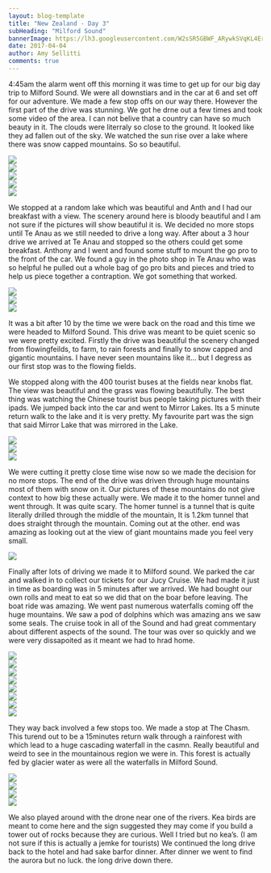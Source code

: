 ```yaml
---
layout: blog-template
title: "New Zealand - Day 3"
subHeading: "Milford Sound"
bannerImage: https://lh3.googleusercontent.com/W2sSR5GBWF_ARywkSVqKL4Er16IJ2YvIKBS1DBPsW6mMOm4faijEAtJBq24lzVdY0xIQlil7Xo0v6ZkbVVyOUgfOrSVKC6SznTZoxRoldHZgoyBzUJLASDbMl0XBkJ_BdPNl5xslut8=w2400
date: 2017-04-04
author: Amy Sellitti
comments: true
---
```

4:45am the alarm went off this morning it was time to get up for our big day trip to Milford Sound. We were all downstiars and in the car at 6 and set off for our adventure. We made a few stop offs on our way there. However the first part of the drive was stunning. We got he drne out a few times and took some video of the area. I can not belive that a country can have so much beauty in it. The clouds were literraly so close to the ground. It looked like they ad fallen out of the sky. We watched the sun rise over a lake where there was snow capped mountains. So so beautiful.

<div class="center-image"><img src="https://lh3.googleusercontent.com/2QxL8QS7jBYmIEz--sHzxiGt-TZ8Xf61_zhpGW0GoloxHqxmDPWcdVq3yVwg5FudyIDsb-gcT_HbEaZku6JiJqeXfcj8WLSONH9amomILgl4ik8lxFxc6I7Auehdo_675diHAo1zzX8=w2400" /></div>
<div class="center-image"><img src="https://lh3.googleusercontent.com/Haax0FPNRmba4lDqI8oGA-ZhbEJlz5cOqBL2NuwuE6GhabYp5FgBEya67gGRwU-2GgkVQwkJIQ6mNBxkrbcW4N9tGRqhuU-LLJP0b8uhChkZSjL9ZEGkSnUz2Rnh8yA9SvdtBJZV6xo=w2400" /></div>
<div class="center-image"><img src="https://lh3.googleusercontent.com/LBVx6xyBc4lUQkZbD9wCLJFpxzN4FB96_rcUV4tify_EEo-zedFUNAoaXQHW5d2QMMHT0oON5NSNYd8B4HIBT2lU2XPXyh7uxWQ9UeOK-u6DyAQvVdZ5d_ct1EN8qevwt0Oc7RnwazM=w2400" /></div>
<div class="center-image"><img src="https://lh3.googleusercontent.com/Xk8ADaCXt8QRj6iNKJxT3tNnPjqYtGuEQlbsTHzixbbRnCgqx5NWrqRgrjlDnjRlUm-l1Zjp62yfJmXOeTWqKc28k_Ou_i2Rby0yR0KeLVrUHDt1QrGckt-28vEso8qO_UBapferTE0=w2400" /></div>
<div class="center-image"><img src="https://lh3.googleusercontent.com/W2sSR5GBWF_ARywkSVqKL4Er16IJ2YvIKBS1DBPsW6mMOm4faijEAtJBq24lzVdY0xIQlil7Xo0v6ZkbVVyOUgfOrSVKC6SznTZoxRoldHZgoyBzUJLASDbMl0XBkJ_BdPNl5xslut8=w2400" /></div>

We stopped at a random lake which was beautiful and Anth and I had our breakfast with a view.  The scenery around here is bloody beautiful and I am not sure if the pictures will show beautiful it is. We decided no more stops until Te Anau as we still needed to drive a long way. After about a 3 hour drive we arrived at Te Anau and stopped so the others could get some breakfast. Anthony and I went and found some stuff to mount the go pro to the front of the car. We found a guy in the photo shop in Te Anau who was so helpful he pulled out a whole bag of go pro bits and pieces and tried to help us piece together a contraption.  We got something that worked. 

<div class="center-image"><img src="https://lh3.googleusercontent.com/Iz9SUcKbmnVB-beUHyIbV9C2Px4gOBOO-5T6bXqluF714vgrm0b3CWTPlfym3QVlEpIXk1N1902FocuhXY3pAnqqF0LSTMW5ZfMG4CYvhc4L-g3jK4a3syBvo5KO0ZtnOElxWqlguEE=w2400" /></div>
<div class="center-image"><img src="https://lh3.googleusercontent.com/xH45sY-VFwl66_-dQFUEeHVEkrTiaQhs3La2rwIsj8iB-ycHu8gBbqioSqNKFgjRunGVE9D7EFBT3ypcyhpqMd9rqGplYs8UkktfbAezDhbSsvH4UmJ_BuZoS4mzlkb2fSYBKdbF2Rc=w2400" /></div>
<div class="center-image"><img src="https://lh3.googleusercontent.com/JrptUOI8SvWLJyxFBOSBnfz2mUbbPMKu_eL_b4T2zISGFPAElX53YvcW0YCcVsM0mUVlDpNaonHehJltd0mB0ZXRzozn4cjcwQQb3KduUcm8AnTHhxA1EUkel1JHeuwRIsZYW4r0EPc=w2400" /></div>

It was a bit after 10 by the time we  were back on the road and this time we were headed to Milford Sound. This drive was meant to be quiet scenic so we were pretty excited.  Firstly the drive was beautiful the scenery changed from flowingfeilds, to farm, to rain forests and finally to snow capped and gigantic mountains. I have never seen mountains like it…  but I degress as our first stop was to the flowing fields. 

We stopped along with the 400 tourist buses at the fields near knobs flat.  The view was beautiful and the grass was flowing beautifully. The best thing was watching the Chinese tourist bus people taking pictures with their ipads. We jumped back into the car and went to Mirror Lakes. Its a 5 minute return walk to the lake and it is very pretty. My favourite part was the sign that said Mirror Lake that was mirrored in the Lake. 

<div class="center-image"><img src="https://lh3.googleusercontent.com/Hdy5Yq3cKjjh4W6CRYBaMZAvLWnFC9sXcFud0Pf2RukR0xgvJmVsupPcBVcAiet8wDELDkKjnRJqpucdCjD3mpDL-T5YK4f2-C01CuJ-ygy1i9p-lXw_qPGv7_Kspw-U2-FzN0IYxdM=w2400" /></div>
<div class="center-image"><img src="https://lh3.googleusercontent.com/Qn1_tot0F-fuJmVXpSeTjx4TiQIVCJVDGde56fHrlAxkC7WsYR6DMrVxpdPKE0xSi-vexFA5I5RI-AOgXBS0tmdgV2xZQBOyv5oOH1uhI6h43mQ8_U6TnqsAtgvetkkFAXH_eh5Oo1g=w2400" /></div>
<div class="center-image"><img src="https://lh3.googleusercontent.com/ZbW3lwY1gZdZyW8SGpIBDII2SJnc0inFtynEwY28CFvXzbE9FVzWSb3WbFquNROm3avuxVtFjfb8mh5bwCydM6Vty2uYW_svpNrKOLtzeL24daPg_Vccdf_Barh3KPU31TylvxppEUE=w2400" /></div>

We were cutting it pretty close time wise now so we made the decision for no more stops. The end of the drive was driven through huge mountains most of them with snow on it. Our pictures of these mountains do not give context to how big these actually were. We made it to the homer tunnel and went through. It was quite scary. The homer tunnel is a tunnel that is quite literally drilled through the middle of the mountain, It is 1.2km tunnel that does straight through the mountain. Coming out at the other.  end was amazing as looking out at the view of giant mountains made you feel very small. 

<div class="center-image"><img src="https://lh3.googleusercontent.com/6OZ0WSq9KqcRk-vilYXyAGnrygCcDlW112zPp6K5EkkA52a13P6dCMSFO1XQKmsw__D_7SAMiHaiYqZJw3yr5EZ7cQvbbutLrTJpEkT-EnVEOk8h2HauoncAnR1M1aufkqS64mqUDVE=w2400" /></div>

Finally after lots of driving we made it to Milford sound.  We parked the car and walked in to collect our tickets for our Jucy Cruise.  We had made it just in time as boarding was in 5 minutes after we arrived. We had bought our own rolls and meat to eat so we did that on the boar before leaving. The boat ride was amazing. We went past numerous waterfalls coming off the huge mountains. We saw a pod of dolphins which was amazing ans we saw some seals. The cruise took in all of the Sound and had great commentary about different aspects of the sound.  The tour was over so quickly and we were very dissapoited as it meant we had to hrad home. 

<div class="center-image"><img src="https://lh3.googleusercontent.com/WpJIKXrcFkiNcEsxXr1l5yIhyNoCtjSJJwEU_v3o73zOel6EIAMkgAx9SWvjPCe_dKIHI6zS5Sjb_ES88Tk5-5MseZQBU8YVKrhy5RbX7ITRlW6AdC43wl95kvzt1HnJE_Dtv_Iw1ko=w2400" /></div>
<div class="center-image"><img src="https://lh3.googleusercontent.com/Y35O5Sup18R3iX1ezK1TFVDYyvAsEA4ei-54bwpcOIFNbFU4hAAavieq7t15CYJtpSu9UBHzKMfbtFUjxqCBYzNLbaz1HcEfNm1PHz64pvpxh_UTybFueL56p-Wyk6rf1HZPfLIXF8Y=w2400" /></div>
<div class="center-image"><img src="https://lh3.googleusercontent.com/447Eu6cfmz8VUxgqv8-IqeDnXNfONqG-hJl9Tq0aOK-yXcyTsFTIrpTaVREqRSSJrKdVwMCm-TqqVOwAKmm260d7nmv8-yVSlt4HNZMHby5IzxlrfCSl__WN6XM_xpzkSOwTpquu4hA=w2400" /></div>
<div class="center-image"><img src="https://lh3.googleusercontent.com/zMClovkPxvdtFheQ8syTwYJjID9WCXOhnuNd8F7eE9zMaY9bT70ewdN4Ir1kRUvtv_k4u_t7LMdu33WxbQCTZ4DX-Vn9yrDQF0z49ZH3tIUT3YVxrwxE94hZrdnGJqypt_dw38OerI4=w2400" /></div>
<div class="center-image"><img src="https://lh3.googleusercontent.com/lZXbadOdtryabsIZ7m-3LWBCoRVVo4MBEZzsU9Qwkorx-lhC6eRGAyTGEjmN8aBNQ6MjTX8W1hTByJWqnJNRJWd8DfHizVIrYIyjPblrWGDp8wiCjylZYeDuxhBZ6imGpr5opn5RMPQ=w2400" /></div>
<div class="center-image"><img src="https://lh3.googleusercontent.com/HFcweEQY_ZfvogV-x7zOWaa9vNayP3G4CPmjVR0tpbONMUoDzE14KxoIn_43xwHhMMRaK0K33jZOntHKUX9x3HcJwFjMbDGg-vCT0GE1M3gNpf7xbUfjM2yeNOXi1RSWGYxsB-44m3E=w2400" /></div>
<div class="center-image"><img src="https://lh3.googleusercontent.com/W_RvTVmoxQQjtym8-8u3fPx4u4_JSNKJ97o0VDT7zyAzT1mhLMua5o4RSwWlUV1oTePMlEiCwt4s0npYpX1WPTpTz0_Is0m4LHYohWLLKGUrSUgVd2nV-R7e-pHvAVnw8m7D-VeaOqI=w2400" /></div>
<div class="center-image"><img src="https://lh3.googleusercontent.com/36zPZUomrEM41sVxIOrxOwyBNCyHOkPxMZ1rtqIDYrJs60_vceRt6nntiG4cwyigsjAf1WSiJ7ln1RDaPy3bLRfpxSs49pPKT-zfREsXg6EYTuxNGof6jx68h6q1rIsVEsekEswCca8=w2400" /></div>

They way back involved a few stops too. We made a stop at The Chasm.  This turend out to be a 15minutes return walk through a rainforest with which lead to a huge cascading waterfall in the casmn. Really beautiful and weird to see in the mountainous region we were in. This forest is actually fed by glacier water as were all the waterfalls in Milford Sound. 

<div class="center-image"><img src="https://lh3.googleusercontent.com/DBB7sQcIWZnP08ET706ePl5GDvP5tTTziihxKFZ_CqQIYiCqEydqo9SeeH7Q2DBCpyD20nCYv8guIuVsV7K3kcdQBxphDS8Ue0z_5Z3aQ6on87sgZi1Zj_ES9OpEE7yrhOHW9m0PCwE=w2400" /></div>
<div class="center-image"><img src="https://lh3.googleusercontent.com/aMyStzguvYMH84QMLy_wB8WrpwE1_iIugT72r-ImS6PFNJYXYKi7U1dNFYnpxjyaZMaeZSkEjG6FXSk28k9Ll_YtuZu3dPBnh8eKrvu9GyMiCISEfg661HVuBFChz0WZND0Qk0mHJ5A=w2400" /></div>
<div class="center-image"><img src="https://lh3.googleusercontent.com/yJUU2_a_vZc4474AHzCaGb3XrPmshNsBtue3fLz4Z_N6WCTAilG7aW7BuT1YAeQMhNbn8NnDzcUpD7q6Lcsp6tjtXxXqq97Rt0Sng0AN4Vm79xuBuVO-g8BMZP6Gv5GrRpWWSOSQ-0g=w2400" /></div>
<div class="center-image"><img src="https://lh3.googleusercontent.com/bhaFTDuQpoaiZSu_li9j82L1N2sx4UtAWvU5LCCeOsH4vjqwGSipIWHfloAIIPqNjKbCLgH-fi5POkj-Urd_fywZDdakwPmX1SautdJvQXNDlWTqXriWYU8yar58iLojFUsYpCE0PRU=w2400" /></div>

We also played around with the drone near one of the rivers. Kea birds are meant to come here and the sign suggested they may come if you build a tower out of rocks because they are curious. Well I tried but no kea’s. (I am not sure if this is actually a jemke for tourists) We continued the long drive back to the hotel and had sake barfor dinner. After dinner we went to find the aurora but no luck. 
the long drive down there. 